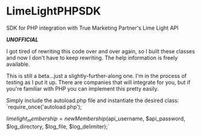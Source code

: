 LimeLightPHPSDK
===============

SDK for PHP integration with True Marketing Partner's Lime Light API

***UNOFFICIAL***

I got tired of rewriting this code over and over again, so I built these classes and now I don't have to keep rewriting. The help information is freely available.

This is still a beta...just a slightly-further-along one. I'm in the process of testing as I put it up. There are companies that will integrate for you, but if you're familiar with PHP you can implement this pretty easily.

Simply include the autoload.php file and instantiate the desired class:
`require_once('autoload.php');

$limelight_membership = new Membership($api_username, $api_password, $log_directory, $log_file, $log_delimiter);`
